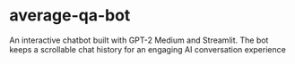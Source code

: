 # average-qa-bot
 An interactive chatbot built with GPT-2 Medium and Streamlit. The bot keeps a scrollable chat history for an engaging AI conversation experience
